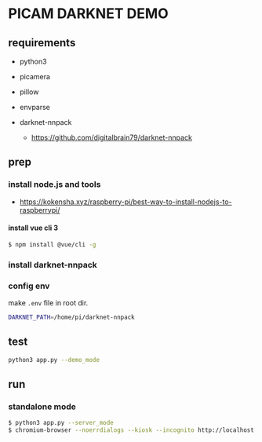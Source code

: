 # PICAM DARKNET DEMO

## requirements

- python3
- picamera
- pillow
- envparse

- darknet-nnpack
  - https://github.com/digitalbrain79/darknet-nnpack

## prep

### install node.js and tools

- https://kokensha.xyz/raspberry-pi/best-way-to-install-nodejs-to-raspberrypi/

#### install vue cli 3

```sh
$ npm install @vue/cli -g
```

### install darknet-nnpack


### config env

make `.env` file in root dir.

```sh
DARKNET_PATH=/home/pi/darknet-nnpack
```


## test

```sh
python3 app.py --demo_mode
```

## run

### standalone mode

```sh
$ python3 app.py --server_mode
$ chromium-browser --noerrdialogs --kiosk --incognito http://localhost:8080/
```